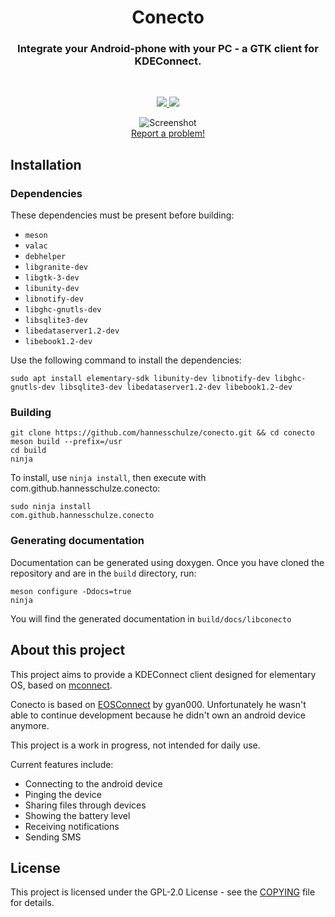 <div align="center">
    <h1 align="center">Conecto</h1>
    <h3 align="center">Integrate your Android-phone with your PC - a GTK client for KDEConnect.</h3>
</div>

<br/>

<p align="center">
  <a href="https://github.com/hannesschulze/conecto/blob/master/COPYING">
    <img src="https://img.shields.io/badge/License-GPL--2.0-blue.svg">
  </a>
  <a href="https://github.com/hannesschulze/conecto/releases">
    <img src="https://img.shields.io/badge/Release-v%201.0.0-orange.svg">
  </a>
</p>

<p align="center">
    <img  src="screenshots/devices.png" alt="Screenshot"><br>
    <a href="https://github.com/hannesschulze/conecto/issues/new">Report a problem!</a>
</p>

## Installation

### Dependencies
These dependencies must be present before building:
 - `meson`
 - `valac`
 - `debhelper`
 - `libgranite-dev`
 - `libgtk-3-dev`
 - `libunity-dev`
 - `libnotify-dev`
 - `libghc-gnutls-dev`
 - `libsqlite3-dev`
 - `libedataserver1.2-dev`
 - `libebook1.2-dev`

Use the following command to install the dependencies:
```shell
sudo apt install elementary-sdk libunity-dev libnotify-dev libghc-gnutls-dev libsqlite3-dev libedataserver1.2-dev libebook1.2-dev
```

### Building
```
git clone https://github.com/hannesschulze/conecto.git && cd conecto
meson build --prefix=/usr
cd build
ninja
```

To install, use `ninja install`, then execute with com.github.hannesschulze.conecto:
```shell
sudo ninja install
com.github.hannesschulze.conecto
```

### Generating documentation

Documentation can be generated using doxygen. Once you have cloned the repository and are in the `build` directory, run:

```
meson configure -Ddocs=true
ninja
```

You will find the generated documentation in `build/docs/libconecto`

## About this project

This project aims to provide a KDEConnect client designed for elementary OS, based on [mconnect](https://github.com/kevinselvaprasanna/mconnect).

Conecto is based on [EOSConnect](https://github.com/gyan000/EOSConnect) by gyan000. Unfortunately he wasn't able to continue development because he didn't own an android device anymore.

This project is a work in progress, not intended for daily use.

Current features include:
 - Connecting to the android device
 - Pinging the device
 - Sharing files through devices
 - Showing the battery level
 - Receiving notifications
 - Sending SMS

## License

This project is licensed under the GPL-2.0 License - see the [COPYING](COPYING) file for details.
